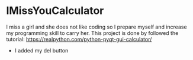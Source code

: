 # IMissYouCalculator
I miss a girl and she does not like coding so I prepare myself and increase my programming skill to carry her. 
This project is done by followed the tutorial:
https://realpython.com/python-pyqt-gui-calculator/
+ I added my del button
